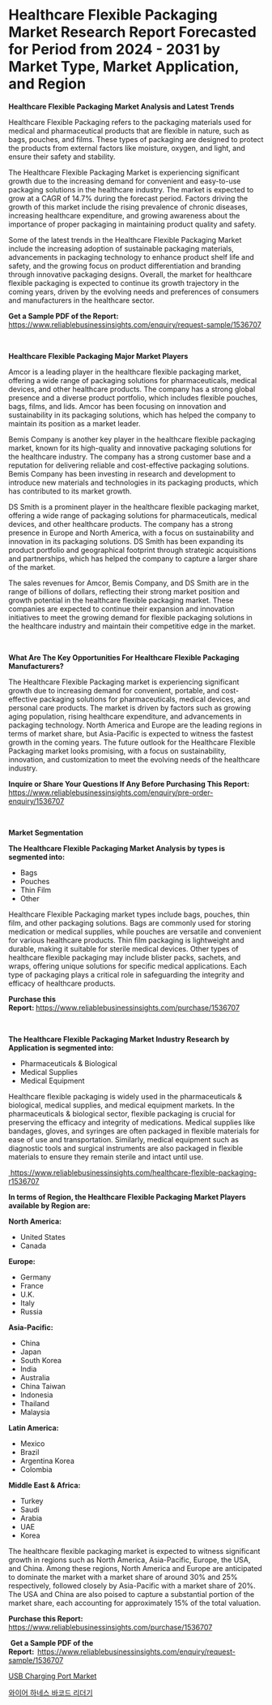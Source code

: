 <p><h1>Healthcare Flexible Packaging Market Research Report Forecasted for Period from 2024 -  2031 by Market Type, Market Application, and Region</h1></p><p><strong>Healthcare Flexible Packaging Market Analysis and Latest Trends</strong></p>
<p><p>Healthcare Flexible Packaging refers to the packaging materials used for medical and pharmaceutical products that are flexible in nature, such as bags, pouches, and films. These types of packaging are designed to protect the products from external factors like moisture, oxygen, and light, and ensure their safety and stability.</p><p>The Healthcare Flexible Packaging Market is experiencing significant growth due to the increasing demand for convenient and easy-to-use packaging solutions in the healthcare industry. The market is expected to grow at a CAGR of 14.7% during the forecast period. Factors driving the growth of this market include the rising prevalence of chronic diseases, increasing healthcare expenditure, and growing awareness about the importance of proper packaging in maintaining product quality and safety.</p><p>Some of the latest trends in the Healthcare Flexible Packaging Market include the increasing adoption of sustainable packaging materials, advancements in packaging technology to enhance product shelf life and safety, and the growing focus on product differentiation and branding through innovative packaging designs. Overall, the market for healthcare flexible packaging is expected to continue its growth trajectory in the coming years, driven by the evolving needs and preferences of consumers and manufacturers in the healthcare sector.</p></p>
<p><strong>Get a Sample PDF of the Report:&nbsp;</strong> <a href="https://www.reliablebusinessinsights.com/enquiry/request-sample/1536707">https://www.reliablebusinessinsights.com/enquiry/request-sample/1536707</a></p>
<p>&nbsp;</p>
<p><strong>Healthcare Flexible Packaging Major Market Players</strong></p>
<p><p>Amcor is a leading player in the healthcare flexible packaging market, offering a wide range of packaging solutions for pharmaceuticals, medical devices, and other healthcare products. The company has a strong global presence and a diverse product portfolio, which includes flexible pouches, bags, films, and lids. Amcor has been focusing on innovation and sustainability in its packaging solutions, which has helped the company to maintain its position as a market leader.</p><p>Bemis Company is another key player in the healthcare flexible packaging market, known for its high-quality and innovative packaging solutions for the healthcare industry. The company has a strong customer base and a reputation for delivering reliable and cost-effective packaging solutions. Bemis Company has been investing in research and development to introduce new materials and technologies in its packaging products, which has contributed to its market growth.</p><p>DS Smith is a prominent player in the healthcare flexible packaging market, offering a wide range of packaging solutions for pharmaceuticals, medical devices, and other healthcare products. The company has a strong presence in Europe and North America, with a focus on sustainability and innovation in its packaging solutions. DS Smith has been expanding its product portfolio and geographical footprint through strategic acquisitions and partnerships, which has helped the company to capture a larger share of the market.</p><p>The sales revenues for Amcor, Bemis Company, and DS Smith are in the range of billions of dollars, reflecting their strong market position and growth potential in the healthcare flexible packaging market. These companies are expected to continue their expansion and innovation initiatives to meet the growing demand for flexible packaging solutions in the healthcare industry and maintain their competitive edge in the market.</p></p>
<p>&nbsp;</p>
<p><strong>What Are The Key Opportunities For Healthcare Flexible Packaging Manufacturers?</strong></p>
<p><p>The Healthcare Flexible Packaging market is experiencing significant growth due to increasing demand for convenient, portable, and cost-effective packaging solutions for pharmaceuticals, medical devices, and personal care products. The market is driven by factors such as growing aging population, rising healthcare expenditure, and advancements in packaging technology. North America and Europe are the leading regions in terms of market share, but Asia-Pacific is expected to witness the fastest growth in the coming years. The future outlook for the Healthcare Flexible Packaging market looks promising, with a focus on sustainability, innovation, and customization to meet the evolving needs of the healthcare industry.</p></p>
<p><strong>Inquire or Share Your Questions If Any Before Purchasing This Report:</strong> <a href="https://www.reliablebusinessinsights.com/enquiry/pre-order-enquiry/1536707">https://www.reliablebusinessinsights.com/enquiry/pre-order-enquiry/1536707</a></p>
<p>&nbsp;</p>
<p><strong>Market Segmentation</strong></p>
<p><strong>The Healthcare Flexible Packaging Market Analysis by types is segmented into:</strong></p>
<p><ul><li>Bags</li><li>Pouches</li><li>Thin Film</li><li>Other</li></ul></p>
<p><p>Healthcare Flexible Packaging market types include bags, pouches, thin film, and other packaging solutions. Bags are commonly used for storing medication or medical supplies, while pouches are versatile and convenient for various healthcare products. Thin film packaging is lightweight and durable, making it suitable for sterile medical devices. Other types of healthcare flexible packaging may include blister packs, sachets, and wraps, offering unique solutions for specific medical applications. Each type of packaging plays a critical role in safeguarding the integrity and efficacy of healthcare products.</p></p>
<p><strong>Purchase this Report:&nbsp;</strong><a href="https://www.reliablebusinessinsights.com/purchase/1536707">https://www.reliablebusinessinsights.com/purchase/1536707</a></p>
<p>&nbsp;</p>
<p><strong>The Healthcare Flexible Packaging Market Industry Research by Application is segmented into:</strong></p>
<p><ul><li>Pharmaceuticals & Biological</li><li>Medical Supplies</li><li>Medical Equipment</li></ul></p>
<p><p>Healthcare flexible packaging is widely used in the pharmaceuticals & biological, medical supplies, and medical equipment markets. In the pharmaceuticals & biological sector, flexible packaging is crucial for preserving the efficacy and integrity of medications. Medical supplies like bandages, gloves, and syringes are often packaged in flexible materials for ease of use and transportation. Similarly, medical equipment such as diagnostic tools and surgical instruments are also packaged in flexible materials to ensure they remain sterile and intact until use.</p></p>
<p><a href="https://www.reliablebusinessinsights.com/healthcare-flexible-packaging-r1536707">&nbsp;https://www.reliablebusinessinsights.com/healthcare-flexible-packaging-r1536707</a></p>
<p><strong>In terms of Region, the Healthcare Flexible Packaging Market Players available by Region are:</strong></p>
<p>
    <p> <strong> North America: </strong>
        <ul>
            <li>United States</li>
            <li>Canada</li>
        </ul>
        </p> 
    <p> <strong> Europe: </strong>
        <ul>
            <li>Germany</li>
            <li>France</li>
            <li>U.K.</li>
            <li>Italy</li>
            <li>Russia</li>
        </ul>
        </p> 
    <p> <strong> Asia-Pacific: </strong>
        <ul>
            <li>China</li>
            <li>Japan</li>
            <li>South Korea</li>
            <li>India</li>
            <li>Australia</li>
            <li>China Taiwan</li>
            <li>Indonesia</li>
            <li>Thailand</li>
            <li>Malaysia</li>
        </ul>
        </p> 
    <p> <strong> Latin America: </strong>
        <ul>
            <li>Mexico</li>
            <li>Brazil</li>
            <li>Argentina Korea</li>
            <li>Colombia</li>
        </ul>
        </p> 
    <p> <strong> Middle East & Africa: </strong>
        <ul>
            <li>Turkey</li>
            <li>Saudi</li>
            <li>Arabia</li>
            <li>UAE</li>
            <li>Korea</li>
        </ul>
    </p>
    </p>
<p><p>The healthcare flexible packaging market is expected to witness significant growth in regions such as North America, Asia-Pacific, Europe, the USA, and China. Among these regions, North America and Europe are anticipated to dominate the market with a market share of around 30% and 25% respectively, followed closely by Asia-Pacific with a market share of 20%. The USA and China are also poised to capture a substantial portion of the market share, each accounting for approximately 15% of the total valuation.</p></p>
<p><strong>Purchase this Report: </strong><a href="https://www.reliablebusinessinsights.com/purchase/1536707">https://www.reliablebusinessinsights.com/purchase/1536707</a></p>
<p>&nbsp;<strong>Get a Sample PDF of the Report:&nbsp;&nbsp;</strong><a href="https://www.reliablebusinessinsights.com/enquiry/request-sample/1536707">https://www.reliablebusinessinsights.com/enquiry/request-sample/1536707</a></p>
<p><strong></strong></p>
<p><p><a href="https://view.publitas.com/reportprime-1/usb-charging-port-market-growth-outlook-from-2024-to-2031-and-it-is-projecting-at-6-6-cagr-with-markets-trends-analysis-by-application-regional-outlook-and-revenue/">USB Charging Port Market</a></p><p><a href="https://github.com/apple8975768/Market-Research-Report-List-1/blob/main/1931676119304.md">와이어 하네스 바코드 리더기</a></p></p>